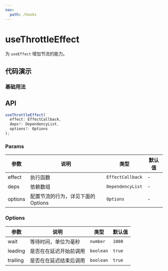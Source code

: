 ```yaml
---
nav:
  path: /hooks
---
```


# useThrottleEffect

为 `useEffect` 增加节流的能力。

## 代码演示

### 基础用法

<code src="./demo/demo1.tsx"></code>

## API

```typescript
useThrottleEffect(
  effect: EffectCallback,
  deps?: DependencyList,
  options?: Options
);
```

### Params

| 参数    | 说明                               | 类型             | 默认值 |
| ------- | ---------------------------------- | ---------------- | ------ |
| effect  | 执行函数                           | `EffectCallback` | -      |
| deps    | 依赖数组                           | `DependencyList` | -      |
| options | 配置节流的行为，详见下面的 Options | `Options`        | -      |

### Options

| 参数     | 说明                   | 类型      | 默认值 |
| -------- | ---------------------- | --------- | ------ |
| wait     | 等待时间，单位为毫秒   | `number`  | `1000` |
| leading  | 是否在在延迟开始前调用 | `boolean` | `true` |
| trailing | 是否在在延迟结束后调用 | `boolean` | `true` |
